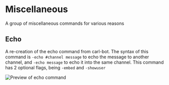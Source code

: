 # Miscellaneous
A group of miscellaneous commands for various reasons

## Echo
A re-creation of the echo command from carl-bot. The syntax of this command is `-echo #channel message` to echo the message to another channel, and `-echo message` to echo it into the same channel.
This command has 2 optional flags, being `-embed` and `-showuser`

![Preview of echo command](https://cdn.discordapp.com/attachments/885548605925097472/910474997477294090/Screenshot_2021-11-17_at_3.52.30_PM.png)
